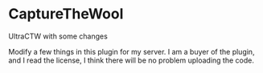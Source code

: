 # CaptureTheWool
UltraCTW with some changes

Modify a few things in this plugin for my server.
I am a buyer of the plugin, and I read the license, I think there will be no problem uploading the code.

